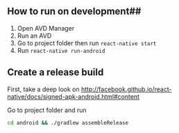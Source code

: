 ###
## How to run on development##
1. Open AVD Manager
2. Run an AVD
3. Go to project folder then run `react-native start`
4. Run `react-native run-android`

## Create a release build
First, take a deep look on http://facebook.github.io/react-native/docs/signed-apk-android.html#content

Go to project folder and run
```sh
cd android && ./gradlew assembleRelease
```
